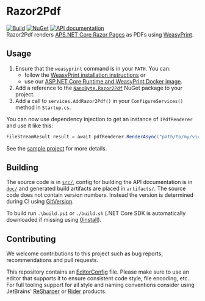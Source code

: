 # Razor2Pdf

[![Build](https://github.com/nano-byte/Razor2Pdf/workflows/Build/badge.svg?branch=master)](https://github.com/nano-byte/Razor2Pdf/actions?query=workflow%3ABuild)
[![NuGet](https://img.shields.io/nuget/v/NanoByte.Razor2Pdf.svg)](https://www.nuget.org/packages/NanoByte.Razor2Pdf/)
[![API documentation](https://img.shields.io/badge/api-docs-orange.svg)](https://razor2pdf.nano-byte.net/)  
Razor2Pdf renders [APS.NET Core Razor Pages](https://docs.microsoft.com/en-us/aspnet/core/razor-pages/) as PDFs using [WeasyPrint](https://weasyprint.org/).

## Usage

1. Ensure that the `weasyprint` command is in your `PATH`. You can:
   - follow the [WeasyPrint installation instructions](https://weasyprint.readthedocs.io/en/stable/install.html) or
   - use our [ASP.NET Core Runtime and WeasyPrint Docker image](docker/).
2. Add a reference to the [`NanoByte.Razor2Pdf`](https://www.nuget.org/packages/NanoByte.Razor2Pdf/) NuGet package to your project.
3. Add a call to `services.AddRazor2Pdf()` in your `ConfigureServices()` method in `Startup.cs`.

You can now use dependency injection to get an instance of `IPdfRenderer` and use it like this:

```csharp
FileStreamResult result = await pdfRenderer.RenderAsync("path/to/my/view", new MyViewModel(...));
```

See the [sample project](src/Sample/) for more details.

## Building

The source code is in [`src/`](src/), config for building the API documentation is in [`doc/`](doc/) and generated build artifacts are placed in `artifacts/`. The source code does not contain version numbers. Instead the version is determined during CI using [GitVersion](http://gitversion.readthedocs.io/).

To build run `.\build.ps1` or `./build.sh` (.NET Core SDK is automatically downloaded if missing using [0install](https://0install.net/)).

## Contributing

We welcome contributions to this project such as bug reports, recommendations and pull requests.

This repository contains an [EditorConfig](http://editorconfig.org/) file. Please make sure to use an editor that supports it to ensure consistent code style, file encoding, etc.. For full tooling support for all style and naming conventions consider using JetBrains' [ReSharper](https://www.jetbrains.com/resharper/) or [Rider](https://www.jetbrains.com/rider/) products.
